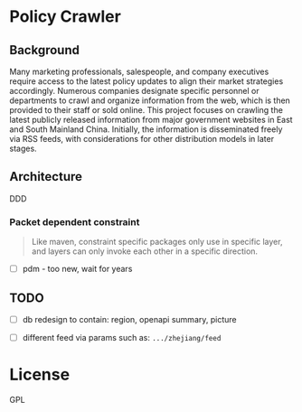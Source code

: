 # Policy Crawler

## Background
Many marketing professionals, salespeople, and company executives require access to the latest policy updates to align their market strategies accordingly. Numerous companies designate specific personnel or departments to crawl and organize information from the web, which is then provided to their staff or sold online. This project focuses on crawling the latest publicly released information from major government websites in East and South Mainland China. Initially, the information is disseminated freely via RSS feeds, with considerations for other distribution models in later stages.

## Architecture
DDD


### Packet dependent constraint
> Like maven, constraint specific packages only use in specific layer, and layers can only invoke each other in a specific direction.

- [ ] pdm - too new, wait for years


## TODO
- [ ] db redesign to contain: region, openapi summary, picture
- [ ] different feed via params such as: `.../zhejiang/feed`


# License
GPL